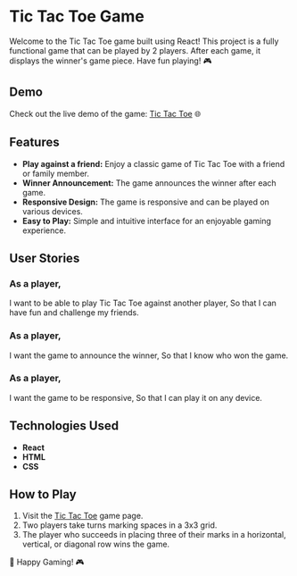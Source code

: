 # Tic Tac Toe Game 

Welcome to the Tic Tac Toe game built using React! This project is a fully functional game that can be played by 2 players. After each game, it displays the winner's game piece. Have fun playing! 🎮

## Demo

Check out the live demo of the game: [Tic Tac Toe](https://simphiwe-tic-tac-toe.netlify.app/) 🌐

## Features

- **Play against a friend:** Enjoy a classic game of Tic Tac Toe with a friend or family member.
- **Winner Announcement:** The game announces the winner after each game.
- **Responsive Design:** The game is responsive and can be played on various devices.
- **Easy to Play:** Simple and intuitive interface for an enjoyable gaming experience.

## User Stories

### As a player,
I want to be able to play Tic Tac Toe against another player,
So that I can have fun and challenge my friends.

### As a player,
I want the game to announce the winner,
So that I know who won the game.

### As a player,
I want the game to be responsive,
So that I can play it on any device.

## Technologies Used

- **React**
- **HTML**
- **CSS**

## How to Play

1. Visit the [Tic Tac Toe](https://simphiwe-tic-tac-toe.netlify.app/) game page.
2. Two players take turns marking spaces in a 3x3 grid.
3. The player who succeeds in placing three of their marks in a horizontal, vertical, or diagonal row wins the game.

 🎉 Happy Gaming! 🎮
